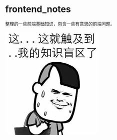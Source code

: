 # frontend_notes
整理的一些前端基础知识，包含一些有意思的前端问题。

![img](https://github.com/demoyf/frontend_notes/raw/master/note_img/165a252b4b69aab5.jpg)
